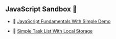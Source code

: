 ## JavaScript Sandbox :memo:

- :bookmark: [JavaScript Fundamentals With Simple Demo](https://cc1683.github.io/js-sandbox/000-JavaScriptFundamentals)

- :bookmark: [Simple Task List With Local Storage](https://cc1683.github.io/js-sandbox/001-taskListWithLocalStorage)